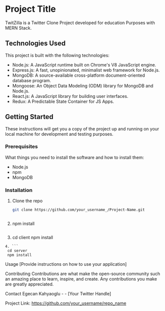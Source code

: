 # Project Title

TwitZilla is a Twitter Clone Project developed for education Purposes with MERN Stack.

## Technologies Used

This project is built with the following technologies:

- Node.js: A JavaScript runtime built on Chrome's V8 JavaScript engine.
- Express.js: A fast, unopinionated, minimalist web framework for Node.js.
- MongoDB: A source-available cross-platform document-oriented database program.
- Mongoose: An Object Data Modeling (ODM) library for MongoDB and Node.js.
- React.js: A JavaScript library for building user interfaces.
- Redux: A Predictable State Container for JS Apps.

## Getting Started

These instructions will get you a copy of the project up and running on your local machine for development and testing purposes.

### Prerequisites

What things you need to install the software and how to install them:

- Node.js
- npm
- MongoDB

### Installation

1. Clone the repo
   ```sh
   git clone https://github.com/your_username_/Project-Name.git
   ```
   ```

   ```
2. npm install

```

```

3.  cd client
    npm install

````
4. ```
 cd server
 npm install
````

Usage
[Provide instructions on how to use your application]

Contributing
Contributions are what make the open-source community such an amazing place to learn, inspire, and create. Any contributions you make are greatly appreciated.

Contact
Egecan Kahyaoglu - - [Your Twitter Handle]

Project Link: https://github.com/your_username/repo_name

